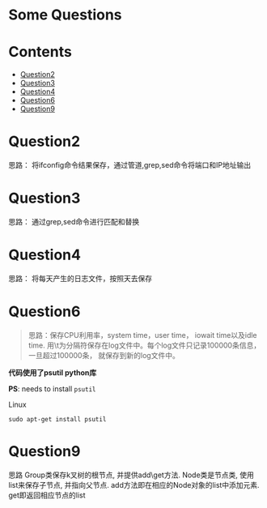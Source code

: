Some Questions
=================

Contents
============

 * [Question2](#question2)
 * [Question3](#question3)
 * [Question4](#question4)     
 * [Question6](#question6)   
 * [Question9](#question9)   
               
Question2
==============
   思路： 将ifconfig命令结果保存，通过管道,grep,sed命令将端口和IP地址输出


Question3
==============
   思路： 通过grep,sed命令进行匹配和替换              
 
Question4
==============
  思路： 将每天产生的日志文件，按照天去保存
  
             
Question6
==============

> 思路：保存CPU利用率，system time，user time， iowait time以及idle time. 用\t为分隔符保存在log文件中。每个log文件只记录100000条信息， 一旦超过100000条， 就保存到新的log文件中。

**代码使用了psutil python库**


**PS**: needs to install `psutil`

Linux

`sudo apt-get install psutil`

Question9
==============
 思路 Group类保存k叉树的根节点, 并提供add\get方法. Node类是节点类, 使用list来保存子节点, 并指向父节点. add方法即在相应的Node对象的list中添加元素. get即返回相应节点的list              

